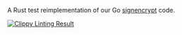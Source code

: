 A Rust test reimplementation of our Go
[signencrypt](https://github.com/keybase/client/blob/master/go/chat/signencrypt/codec.go)
code.

[![Clippy Linting Result](https://clippy.bashy.io/github/keybase/signencrypt.rs/master/badge.svg)](https://clippy.bashy.io/github/keybase/signencrypt.rs/master/log)
